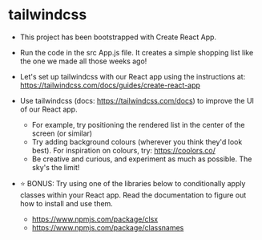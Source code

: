 # tailwindcss

- This project has been bootstrapped with Create React App.
- Run the code in the src App.js file. It creates a simple shopping list like the one we made all those weeks ago!
- Let's set up tailwindcss with our React app using the instructions at: https://tailwindcss.com/docs/guides/create-react-app
- Use tailwindcss (docs: https://tailwindcss.com/docs) to improve the UI of our React app.
  - For example, try positioning the rendered list in the center of the screen (or similar)
  - Try adding background colours (wherever you think they'd look best). For inspiration on colours, try: https://coolors.co/
  - Be creative and curious, and experiment as much as possible. The sky's the limit!
- ⭐ BONUS: Try using one of the libraries below to conditionally apply classes within your React app. Read the documentation to figure out how to install and use them.

  - https://www.npmjs.com/package/clsx
  - https://www.npmjs.com/package/classnames

